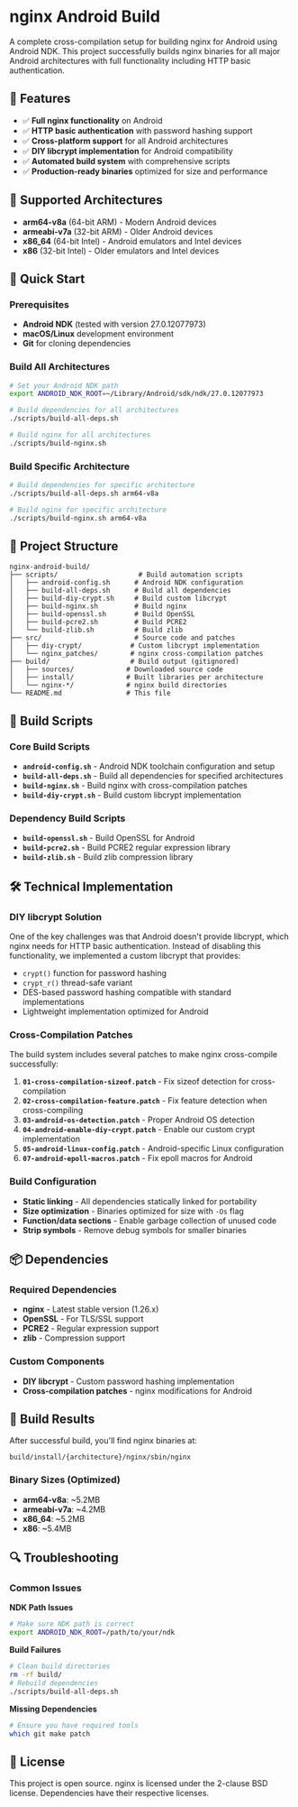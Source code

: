 # nginx Android Build

A complete cross-compilation setup for building nginx for Android using Android NDK. This project successfully builds nginx binaries for all major Android architectures with full functionality including HTTP basic authentication.

## 🎯 Features

- ✅ **Full nginx functionality** on Android
- ✅ **HTTP basic authentication** with password hashing support
- ✅ **Cross-platform support** for all Android architectures
- ✅ **DIY libcrypt implementation** for Android compatibility
- ✅ **Automated build system** with comprehensive scripts
- ✅ **Production-ready binaries** optimized for size and performance

## 📱 Supported Architectures

- **arm64-v8a** (64-bit ARM) - Modern Android devices
- **armeabi-v7a** (32-bit ARM) - Older Android devices
- **x86_64** (64-bit Intel) - Android emulators and Intel devices
- **x86** (32-bit Intel) - Older emulators and Intel devices

## 🚀 Quick Start

### Prerequisites

- **Android NDK** (tested with version 27.0.12077973)
- **macOS/Linux** development environment
- **Git** for cloning dependencies

### Build All Architectures

```bash
# Set your Android NDK path
export ANDROID_NDK_ROOT=~/Library/Android/sdk/ndk/27.0.12077973

# Build dependencies for all architectures
./scripts/build-all-deps.sh

# Build nginx for all architectures
./scripts/build-nginx.sh
```

### Build Specific Architecture

```bash
# Build dependencies for specific architecture
./scripts/build-all-deps.sh arm64-v8a

# Build nginx for specific architecture
./scripts/build-nginx.sh arm64-v8a
```

## 📁 Project Structure

```
nginx-android-build/
├── scripts/                    # Build automation scripts
│   ├── android-config.sh      # Android NDK configuration
│   ├── build-all-deps.sh      # Build all dependencies
│   ├── build-diy-crypt.sh     # Build custom libcrypt
│   ├── build-nginx.sh         # Build nginx
│   ├── build-openssl.sh       # Build OpenSSL
│   ├── build-pcre2.sh         # Build PCRE2
│   └── build-zlib.sh          # Build zlib
├── src/                       # Source code and patches
│   ├── diy-crypt/            # Custom libcrypt implementation
│   └── nginx_patches/        # nginx cross-compilation patches
├── build/                    # Build output (gitignored)
│   ├── sources/             # Downloaded source code
│   ├── install/             # Built libraries per architecture
│   └── nginx-*/             # nginx build directories
└── README.md                # This file
```

## 🔧 Build Scripts

### Core Build Scripts
- **`android-config.sh`** - Android NDK toolchain configuration and setup
- **`build-all-deps.sh`** - Build all dependencies for specified architectures
- **`build-nginx.sh`** - Build nginx with cross-compilation patches
- **`build-diy-crypt.sh`** - Build custom libcrypt implementation

### Dependency Build Scripts
- **`build-openssl.sh`** - Build OpenSSL for Android
- **`build-pcre2.sh`** - Build PCRE2 regular expression library
- **`build-zlib.sh`** - Build zlib compression library

## 🛠️ Technical Implementation

### DIY libcrypt Solution
One of the key challenges was that Android doesn't provide libcrypt, which nginx needs for HTTP basic authentication. Instead of disabling this functionality, we implemented a custom libcrypt that provides:

- `crypt()` function for password hashing
- `crypt_r()` thread-safe variant
- DES-based password hashing compatible with standard implementations
- Lightweight implementation optimized for Android

### Cross-Compilation Patches
The build system includes several patches to make nginx cross-compile successfully:

1. **`01-cross-compilation-sizeof.patch`** - Fix sizeof detection for cross-compilation
2. **`02-cross-compilation-feature.patch`** - Fix feature detection when cross-compiling
3. **`03-android-os-detection.patch`** - Proper Android OS detection
4. **`04-android-enable-diy-crypt.patch`** - Enable our custom crypt implementation
5. **`05-android-linux-config.patch`** - Android-specific Linux configuration
6. **`07-android-epoll-macros.patch`** - Fix epoll macros for Android

### Build Configuration
- **Static linking** - All dependencies statically linked for portability
- **Size optimization** - Binaries optimized for size with `-Os` flag
- **Function/data sections** - Enable garbage collection of unused code
- **Strip symbols** - Remove debug symbols for smaller binaries

## 📦 Dependencies

### Required Dependencies
- **nginx** - Latest stable version (1.26.x)
- **OpenSSL** - For TLS/SSL support
- **PCRE2** - Regular expression support
- **zlib** - Compression support

### Custom Components
- **DIY libcrypt** - Custom password hashing implementation
- **Cross-compilation patches** - nginx modifications for Android

## 🚀 Build Results

After successful build, you'll find nginx binaries at:
```
build/install/{architecture}/nginx/sbin/nginx
```

### Binary Sizes (Optimized)
- **arm64-v8a**: ~5.2MB
- **armeabi-v7a**: ~4.2MB
- **x86_64**: ~5.2MB
- **x86**: ~5.4MB

## 🔍 Troubleshooting

### Common Issues

**NDK Path Issues**
```bash
# Make sure NDK path is correct
export ANDROID_NDK_ROOT=/path/to/your/ndk
```

**Build Failures**
```bash
# Clean build directories
rm -rf build/
# Rebuild dependencies
./scripts/build-all-deps.sh
```

**Missing Dependencies**
```bash
# Ensure you have required tools
which git make patch
```

## 📝 License

This project is open source. nginx is licensed under the 2-clause BSD license. Dependencies have their respective licenses.
